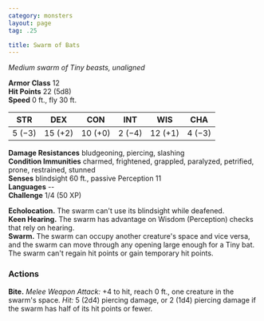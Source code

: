 ```yaml
---
category: monsters
layout: page
tag: .25

title: Swarm of Bats 
---
```

_Medium swarm of Tiny beasts, unaligned_

**Armor Class** 12    
**Hit Points** 22 (5d8)    
**Speed** 0 ft., fly 30 ft. 

| STR     | DEX     | CON     | INT     | WIS     | CHA     |
|---------|---------|---------|---------|---------|---------|
| 5 (−3)  | 15 (+2) | 10 (+0) | 2 (−4)  | 12 (+1) | 4 (−3)  |  

**Damage Resistances** bludgeoning, piercing, slashing    
**Condition Immunities** charmed, frightened, grappled, paralyzed, petrified, prone, restrained, stunned    
**Senses** blindsight 60 ft., passive Perception 11    
**Languages** --    
**Challenge** 1/4 (50 XP)

**Echolocation.** The swarm can't use its blindsight while deafened.      
**Keen Hearing.** The swarm has advantage on Wisdom (Perception) checks that rely on hearing.      
**Swarm.** The swarm can occupy another creature's space and vice versa, and the swarm can move through any opening large enough for a Tiny bat. The swarm can't regain hit points or gain temporary hit points.   

### Actions    
**Bite.** _Melee Weapon Attack:_ +4 to hit, reach 0 ft., one creature in the swarm's space. _Hit:_ 5 (2d4) piercing damage, or 2 (1d4) piercing damage if the swarm has half of its hit points or fewer. 
